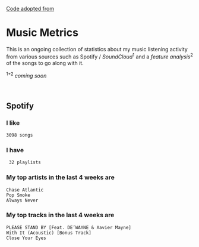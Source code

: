 [Code adopted from](https://github.com/gargakshit/gargakshit)

# Music Metrics

This is an ongoing collection of statistics about my music listening activity from various sources such as Spotify / *SoundCloud*<sup>1</sup> and a *feature analysis*<sup>2</sup> of the songs to go along with it.

<sup>1+2</sup> *coming soon*

<br>

## Spotify

### I like 

    3098 songs
    
### I have

     32 playlists

### My top artists in the last 4 weeks are

    Chase Atlantic
	Pop Smoke
	Always Never

### My top tracks in the last 4 weeks are 

    PLEASE STAND BY [Feat. DE’WAYNE & Xavier Mayne]
	With It (Acoustic) [Bonus Track]
	Close Your Eyes